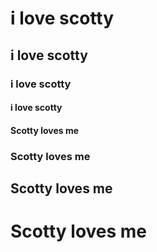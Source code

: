 # i love scotty
## i love scotty
### i love scotty
#### i love scotty
#### Scotty loves me
### Scotty loves me 
## Scotty loves me
# Scotty loves me